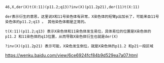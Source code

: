 ```
46,X,der(X)t(X:11)(p11.2;q13)?inv(X)(p11.2p21),der(11)t(X:11)

der表示衍生的意思，这里说X和11号染色体有异常，X染色体的短臂p出加长了，可能来自11号染色体的p11.2;q13 。 其他染色体都是正常的。

t(X:11)(p11.2;q13) 表示X染色体和11染色体发生易位，具体易位的位置是X染色体的p11.2 和11染色体的q13位置，从而导致X染色体衍生也就是der(X)

?inv(X)(p11.2p21) 表示可能，X染色发生倒位，就是X染色体的p11.2 和p21一段区域
```

https://wenku.baidu.com/view/6ce6924fcf84b9d529ea7a07.html